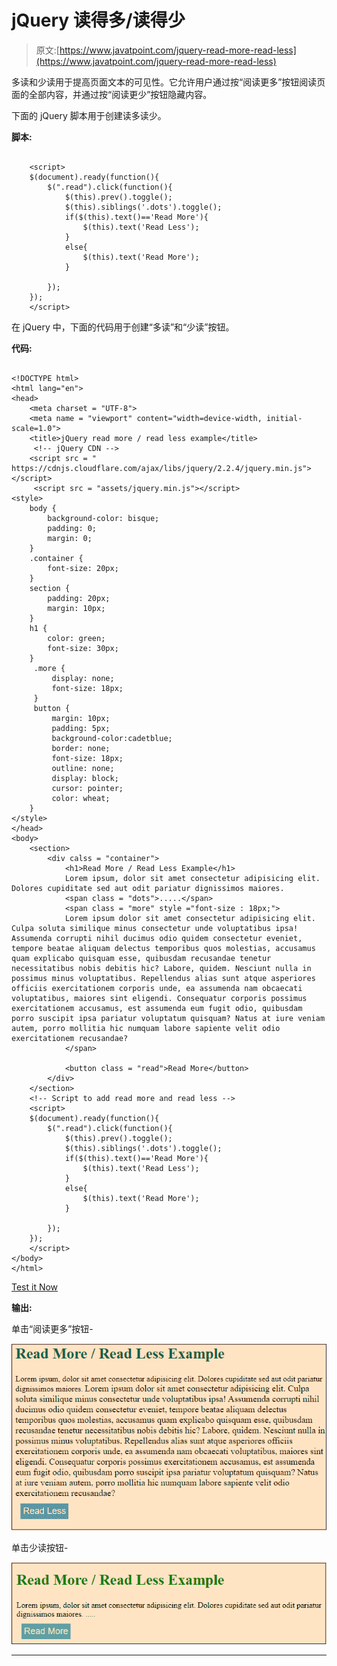 # jQuery 读得多/读得少

> 原文:[https://www.javatpoint.com/jquery-read-more-read-less](https://www.javatpoint.com/jquery-read-more-read-less)

多读和少读用于提高页面文本的可见性。它允许用户通过按“阅读更多”按钮阅读页面的全部内容，并通过按“阅读更少”按钮隐藏内容。

下面的 jQuery 脚本用于创建读多读少。

**脚本:**

```

    <script>
    $(document).ready(function(){
        $(".read").click(function(){
            $(this).prev().toggle();
            $(this).siblings('.dots').toggle();
            if($(this).text()=='Read More'){
                $(this).text('Read Less');
            }
            else{
                $(this).text('Read More');
            }

        });
    });
    </script>

```

在 jQuery 中，下面的代码用于创建“多读”和“少读”按钮。

**代码:**

```

<!DOCTYPE html>
<html lang="en">
<head>
    <meta charset = "UTF-8">
    <meta name = "viewport" content="width=device-width, initial-scale=1.0">
    <title>jQuery read more / read less example</title>
     <!-- jQuery CDN -->
    <script src = " https://cdnjs.cloudflare.com/ajax/libs/jquery/2.2.4/jquery.min.js"></script>
     <script src = "assets/jquery.min.js"></script>
<style>
    body {
        background-color: bisque;
        padding: 0;
        margin: 0;
    }
    .container {
        font-size: 20px;
    }
    section {
        padding: 20px;
        margin: 10px;
    }
    h1 {
        color: green;
        font-size: 30px;
    }
     .more {
         display: none;
         font-size: 18px;
     }
     button {
         margin: 10px;
         padding: 5px;
         background-color:cadetblue;
         border: none;
         font-size: 18px;
         outline: none;
         display: block;
         cursor: pointer;
         color: wheat;
    }
</style>
</head>
<body>
    <section>
        <div calss = "container">
            <h1>Read More / Read Less Example</h1>
            Lorem ipsum, dolor sit amet consectetur adipisicing elit. Dolores cupiditate sed aut odit pariatur dignissimos maiores.
            <span class = "dots">.....</span>
            <span class = "more" style ="font-size : 18px;">
            Lorem ipsum dolor sit amet consectetur adipisicing elit. Culpa soluta similique minus consectetur unde voluptatibus ipsa! Assumenda corrupti nihil ducimus odio quidem consectetur eveniet, tempore beatae aliquam delectus temporibus quos molestias, accusamus quam explicabo quisquam esse, quibusdam recusandae tenetur necessitatibus nobis debitis hic? Labore, quidem. Nesciunt nulla in possimus minus voluptatibus. Repellendus alias sunt atque asperiores officiis exercitationem corporis unde, ea assumenda nam obcaecati voluptatibus, maiores sint eligendi. Consequatur corporis possimus exercitationem accusamus, est assumenda eum fugit odio, quibusdam porro suscipit ipsa pariatur voluptatum quisquam? Natus at iure veniam autem, porro mollitia hic numquam labore sapiente velit odio exercitationem recusandae?
            </span>

            <button class = "read">Read More</button>
        </div>
    </section>
    <!-- Script to add read more and read less -->
    <script>
    $(document).ready(function(){
        $(".read").click(function(){
            $(this).prev().toggle();
            $(this).siblings('.dots').toggle();
            if($(this).text()=='Read More'){
                $(this).text('Read Less');
            }
            else{
                $(this).text('Read More');
            }

        });
    });
    </script>
</body>
</html>

```

[Test it Now](https://www.javatpoint.com/oprweb/test.jsp?filename=jquery-read-more-read-less1)

**输出:**

单击“阅读更多”按钮-

![jQuery read more/read less](img/4fd987f1c34d6edf87f660cd61176eef.png)

单击少读按钮-

![jQuery read more/read less](img/a3211c50926113801aa33ee1451056a4.png)

* * *